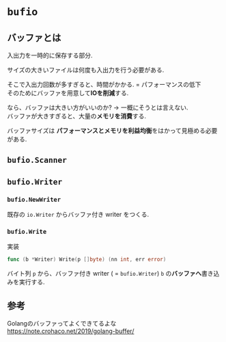 # `bufio`

## バッファとは
入出力を一時的に保存する部分.

サイズの大きいファイルは何度も入出力を行う必要がある.

そこで入出力回数が多すぎると、時間がかかる. = パフォーマンスの低下  
そのためにバッファを用意して**IOを削減**する.

なら、バッファは大きい方がいいのか? -> 一概にそうとは言えない.  
バッファが大きすぎると、大量の**メモリを消費**する.

バッファサイズは **パフォーマンスとメモリを利益均衡**をはかって見極める必要がある.  

## `bufio.Scanner`

## `bufio.Writer`
### `bufio.NewWriter`
既存の `io.Writer` からバッファ付き writer をつくる.
### `bufio.Write`
実装
```go
func (b *Writer) Write(p []byte) (nn int, err error)
```
バイト列 `p` から、バッファ付き writer ( = `bufio.Writer`) `b` の**バッファへ**書き込みを実行する.

## 参考
Golangのバッファってよくできてるよな  
https://note.crohaco.net/2019/golang-buffer/
